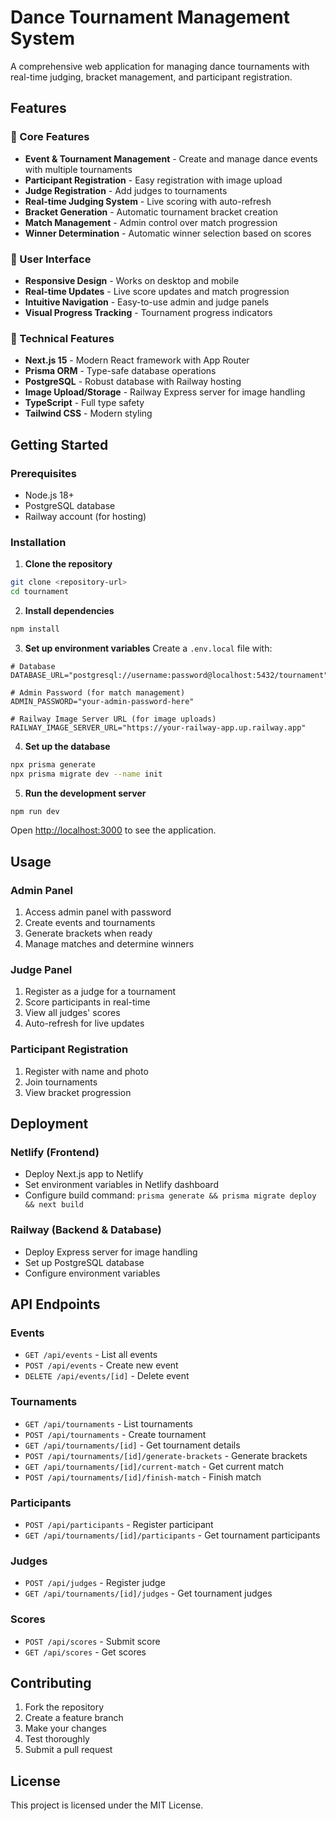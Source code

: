 # Dance Tournament Management System

A comprehensive web application for managing dance tournaments with real-time judging, bracket management, and participant registration.

## Features

### 🎯 Core Features

- **Event & Tournament Management** - Create and manage dance events with multiple tournaments
- **Participant Registration** - Easy registration with image upload
- **Judge Registration** - Add judges to tournaments
- **Real-time Judging System** - Live scoring with auto-refresh
- **Bracket Generation** - Automatic tournament bracket creation
- **Match Management** - Admin control over match progression
- **Winner Determination** - Automatic winner selection based on scores

### 🎨 User Interface

- **Responsive Design** - Works on desktop and mobile
- **Real-time Updates** - Live score updates and match progression
- **Intuitive Navigation** - Easy-to-use admin and judge panels
- **Visual Progress Tracking** - Tournament progress indicators

### 🔧 Technical Features

- **Next.js 15** - Modern React framework with App Router
- **Prisma ORM** - Type-safe database operations
- **PostgreSQL** - Robust database with Railway hosting
- **Image Upload/Storage** - Railway Express server for image handling
- **TypeScript** - Full type safety
- **Tailwind CSS** - Modern styling

## Getting Started

### Prerequisites

- Node.js 18+
- PostgreSQL database
- Railway account (for hosting)

### Installation

1. **Clone the repository**

```bash
git clone <repository-url>
cd tournament
```

2. **Install dependencies**

```bash
npm install
```

3. **Set up environment variables**
   Create a `.env.local` file with:

```env
# Database
DATABASE_URL="postgresql://username:password@localhost:5432/tournament"

# Admin Password (for match management)
ADMIN_PASSWORD="your-admin-password-here"

# Railway Image Server URL (for image uploads)
RAILWAY_IMAGE_SERVER_URL="https://your-railway-app.up.railway.app"
```

4. **Set up the database**

```bash
npx prisma generate
npx prisma migrate dev --name init
```

5. **Run the development server**

```bash
npm run dev
```

Open [http://localhost:3000](http://localhost:3000) to see the application.

## Usage

### Admin Panel

1. Access admin panel with password
2. Create events and tournaments
3. Generate brackets when ready
4. Manage matches and determine winners

### Judge Panel

1. Register as a judge for a tournament
2. Score participants in real-time
3. View all judges' scores
4. Auto-refresh for live updates

### Participant Registration

1. Register with name and photo
2. Join tournaments
3. View bracket progression

## Deployment

### Netlify (Frontend)

- Deploy Next.js app to Netlify
- Set environment variables in Netlify dashboard
- Configure build command: `prisma generate && prisma migrate deploy && next build`

### Railway (Backend & Database)

- Deploy Express server for image handling
- Set up PostgreSQL database
- Configure environment variables

## API Endpoints

### Events

- `GET /api/events` - List all events
- `POST /api/events` - Create new event
- `DELETE /api/events/[id]` - Delete event

### Tournaments

- `GET /api/tournaments` - List tournaments
- `POST /api/tournaments` - Create tournament
- `GET /api/tournaments/[id]` - Get tournament details
- `POST /api/tournaments/[id]/generate-brackets` - Generate brackets
- `GET /api/tournaments/[id]/current-match` - Get current match
- `POST /api/tournaments/[id]/finish-match` - Finish match

### Participants

- `POST /api/participants` - Register participant
- `GET /api/tournaments/[id]/participants` - Get tournament participants

### Judges

- `POST /api/judges` - Register judge
- `GET /api/tournaments/[id]/judges` - Get tournament judges

### Scores

- `POST /api/scores` - Submit score
- `GET /api/scores` - Get scores

## Contributing

1. Fork the repository
2. Create a feature branch
3. Make your changes
4. Test thoroughly
5. Submit a pull request

## License

This project is licensed under the MIT License.
